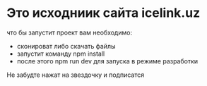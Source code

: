 # Это исходниик сайта icelink.uz

что бы запустит проект вам необходимо:
- сконироват либо скачать файлы
- запустит команду npm install
- после этого npm run dev для запуска в режиме разработки

Не забудте нажат на звездочку и подписатся 

